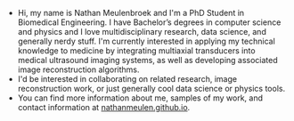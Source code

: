 - Hi, my name is Nathan Meulenbroek and I'm a PhD Student in Biomedical Engineering. I have Bachelor’s degrees in computer science and physics and I love multidisciplinary research, data science, and generally nerdy stuff. I'm currently interested in applying my technical knowledge to medicine by integrating multiaxial transducers into medical ultrasound imaging systems, as well as developing associated image reconstruction algorithms.
- I'd be interested in collaborating on related research, image reconstruction work, or just generally cool data science or physics tools.
- You can find more information about me, samples of my work, and contact information at <a href="nathanmeulen.github.io">nathanmeulen.github.io</a>.

<!---
NathanMeulen/NathanMeulen is a ✨ special ✨ repository because its `README.md` (this file) appears on your GitHub profile.
You can click the Preview link to take a look at your changes.
--->
